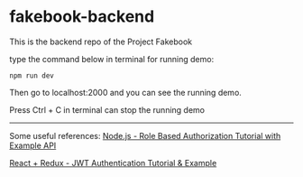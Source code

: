 # fakebook-backend
This is the backend repo of the Project Fakebook

type the command below in terminal for running demo:
```
npm run dev
```
Then go to localhost:2000 and you can see the running demo.

Press Ctrl + C in terminal can stop the running demo

---

Some useful references:
[Node.js - Role Based Authorization Tutorial with Example API](https://jasonwatmore.com/post/2018/11/28/nodejs-role-based-authorization-tutorial-with-example-api)

[React + Redux - JWT Authentication Tutorial & Example](https://jasonwatmore.com/post/2017/12/07/react-redux-jwt-authentication-tutorial-example)

